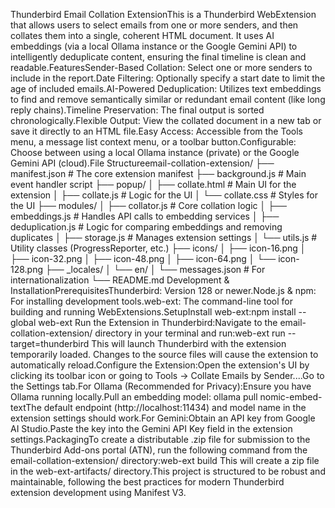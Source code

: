 Thunderbird Email Collation ExtensionThis is a Thunderbird WebExtension that allows users to select emails from one or more senders, and then collates them into a single, coherent HTML document. It uses AI embeddings (via a local Ollama instance or the Google Gemini API) to intelligently deduplicate content, ensuring the final timeline is clean and readable.FeaturesSender-Based Collation: Select one or more senders to include in the report.Date Filtering: Optionally specify a start date to limit the age of included emails.AI-Powered Deduplication: Utilizes text embeddings to find and remove semantically similar or redundant email content (like long reply chains).Timeline Preservation: The final output is sorted chronologically.Flexible Output: View the collated document in a new tab or save it directly to an HTML file.Easy Access: Accessible from the Tools menu, a message list context menu, or a toolbar button.Configurable: Choose between using a local Ollama instance (private) or the Google Gemini API (cloud).File Structureemail-collation-extension/
├── manifest.json               # The core extension manifest
├── background.js               # Main event handler script
├── popup/
│   ├── collate.html            # Main UI for the extension
│   ├── collate.js              # Logic for the UI
│   └── collate.css             # Styles for the UI
├── modules/
│   ├── collator.js             # Core collation logic
│   ├── embeddings.js           # Handles API calls to embedding services
│   ├── deduplication.js        # Logic for comparing embeddings and removing duplicates
│   ├── storage.js              # Manages extension settings
│   └── utils.js                # Utility classes (ProgressReporter, etc.)
├── icons/
│   ├── icon-16.png
│   ├── icon-32.png
│   ├── icon-48.png
│   ├── icon-64.png
│   └── icon-128.png
├── _locales/
│   └── en/
│       └── messages.json       # For internationalization
└── README.md
Development & InstallationPrerequisitesThunderbird: Version 128 or newer.Node.js & npm: For installing development tools.web-ext: The command-line tool for building and running WebExtensions.SetupInstall web-ext:npm install --global web-ext
Run the Extension in Thunderbird:Navigate to the email-collation-extension/ directory in your terminal and run:web-ext run --target=thunderbird
This will launch Thunderbird with the extension temporarily loaded. Changes to the source files will cause the extension to automatically reload.Configure the Extension:Open the extension's UI by clicking its toolbar icon or going to Tools -> Collate Emails by Sender....Go to the Settings tab.For Ollama (Recommended for Privacy):Ensure you have Ollama running locally.Pull an embedding model: ollama pull nomic-embed-textThe default endpoint (http://localhost:11434) and model name in the extension settings should work.For Gemini:Obtain an API key from Google AI Studio.Paste the key into the Gemini API Key field in the extension settings.PackagingTo create a distributable .zip file for submission to the Thunderbird Add-ons portal (ATN), run the following command from the email-collation-extension/ directory:web-ext build
This will create a zip file in the web-ext-artifacts/ directory.This project is structured to be robust and maintainable, following the best practices for modern Thunderbird extension development using Manifest V3.